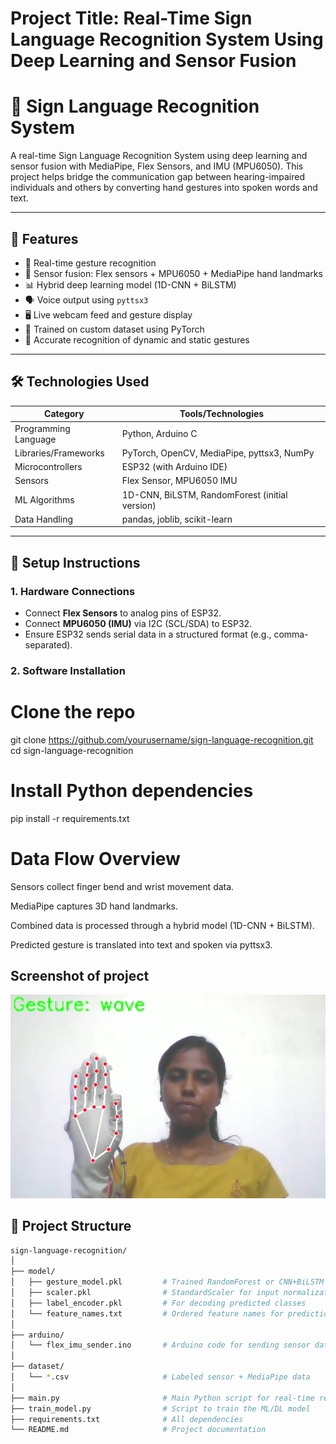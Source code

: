 # Project Title: Real-Time Sign Language Recognition System Using Deep Learning and Sensor Fusion
# 🧠 Sign Language Recognition System

A real-time Sign Language Recognition System using deep learning and sensor fusion with MediaPipe, Flex Sensors, and IMU (MPU6050). This project helps bridge the communication gap between hearing-impaired individuals and others by converting hand gestures into spoken words and text.

---

## 📌 Features

- 🔴 Real-time gesture recognition
- 🧩 Sensor fusion: Flex sensors + MPU6050 + MediaPipe hand landmarks
- 📊 Hybrid deep learning model (1D-CNN + BiLSTM)
- 🗣️ Voice output using `pyttsx3`
- 🖥️ Live webcam feed and gesture display
- 🧠 Trained on custom dataset using PyTorch
- 🧪 Accurate recognition of dynamic and static gestures

---

## 🛠️ Technologies Used

| Category              | Tools/Technologies                             |
|-----------------------|------------------------------------------------|
| Programming Language  | Python, Arduino C                              |
| Libraries/Frameworks  | PyTorch, OpenCV, MediaPipe, pyttsx3, NumPy     |
| Microcontrollers      | ESP32 (with Arduino IDE)                       |
| Sensors               | Flex Sensor, MPU6050 IMU                       |
| ML Algorithms         | 1D-CNN, BiLSTM, RandomForest (initial version)|
| Data Handling         | pandas, joblib, scikit-learn                   |

---

## 🔧 Setup Instructions

### 1. Hardware Connections

- Connect **Flex Sensors** to analog pins of ESP32.  
- Connect **MPU6050 (IMU)** via I2C (SCL/SDA) to ESP32.  
- Ensure ESP32 sends serial data in a structured format (e.g., comma-separated).

### 2. Software Installation


# Clone the repo
git clone https://github.com/yourusername/sign-language-recognition.git
cd sign-language-recognition

# Install Python dependencies
pip install -r requirements.txt

# Data Flow Overview
Sensors collect finger bend and wrist movement data.

MediaPipe captures 3D hand landmarks.

Combined data is processed through a hybrid model (1D-CNN + BiLSTM).

Predicted gesture is translated into text and spoken via pyttsx3.


## Screenshot of project 
![alt text](https://github.com/pushpasri-M/Signlanuage/blob/main/Screenshot%20(40).png?raw=true)
## 🚀 Project Structure

```bash
sign-language-recognition/
│
├── model/
│   ├── gesture_model.pkl         # Trained RandomForest or CNN+BiLSTM model
│   ├── scaler.pkl                # StandardScaler for input normalization
│   ├── label_encoder.pkl         # For decoding predicted classes
│   └── feature_names.txt         # Ordered feature names for prediction
│
├── arduino/
│   └── flex_imu_sender.ino       # Arduino code for sending sensor data
│
├── dataset/
│   └── *.csv                     # Labeled sensor + MediaPipe data
│
├── main.py                       # Main Python script for real-time recognition
├── train_model.py                # Script to train the ML/DL model
├── requirements.txt              # All dependencies
└── README.md                     # Project documentation



